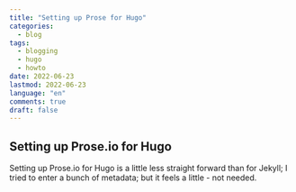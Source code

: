 ```yaml
---
title: "Setting up Prose for Hugo"
categories:
  - blog
tags:
  - blogging
  - hugo
  - howto
date: 2022-06-23
lastmod: 2022-06-23
language: "en"
comments: true
draft: false
---
```

## Setting up Prose.io for Hugo

Setting up Prose.io for Hugo is a little less straight forward than for Jekyll; I tried to enter a bunch of metadata; but it feels a little - not needed.
